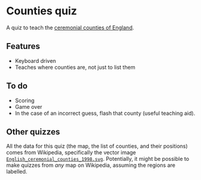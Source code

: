 Counties quiz
============

A quiz to teach the [ceremonial counties of England](https://en.wikipedia.org/wiki/Ceremonial_counties_of_England).

Features
-----

* Keyboard driven
* Teaches where counties are, not just to list them

To do
-------

* Scoring
* Game over
* In the case of an incorrect guess, flash that county (useful teaching aid).

Other quizzes
-----

All the data for this quiz (the map, the list of counties, and their positions) comes from Wikipedia, specifically the vector image [`English_ceremonial_counties_1998.svg`](https://commons.wikimedia.org/wiki/File:English_ceremonial_counties_1998.svg). Potentially, it might be possible to make quizzes from *any* map on Wikipedia, assuming the regions are labelled.
